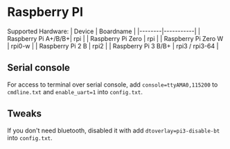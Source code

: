 # Raspberry PI

Supported Hardware:
| Device | Boardname | 
|--------|-----------|
| Raspberry Pi A+/B/B+| rpi |
| Raspberry Pi Zero | rpi |
| Raspberry Pi Zero W | rpi0-w |
| Raspberry Pi 2 B | rpi2 |
| Raspberry Pi 3 B/B+ | rpi3 / rpi3-64 |

## Serial console

For access to terminal over serial console, add `console=ttyAMA0,115200` to `cmdline.txt` and `enable_uart=1` into `config.txt`.

## Tweaks

If you don't need bluetooth, disabled it with add `dtoverlay=pi3-disable-bt` into `config.txt`.
